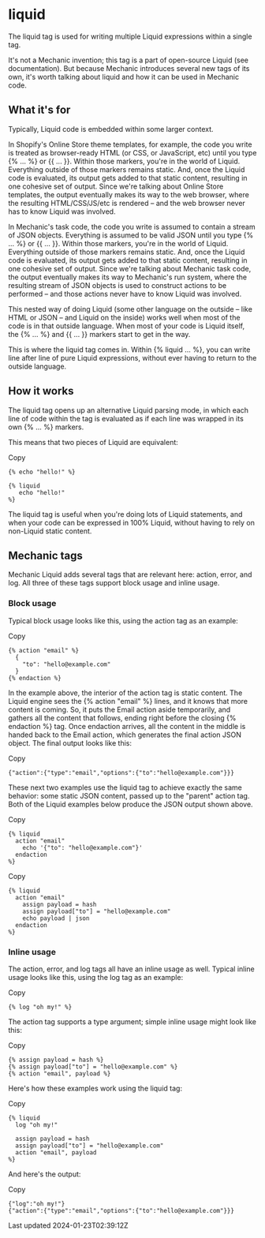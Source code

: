 # liquid

The liquid tag is used for writing multiple Liquid expressions within a single tag.

It's not a Mechanic invention; this tag is a part of open-source Liquid (see documentation). But because Mechanic introduces several new tags of its own, it's worth talking about liquid and how it can be used in Mechanic code.

## What it's for

Typically, Liquid code is embedded within some larger context.

In Shopify's Online Store theme templates, for example, the code you write is treated as browser-ready HTML (or CSS, or JavaScript, etc) until you type {% ... %} or {{ ... }}. Within those markers, you're in the world of Liquid. Everything outside of those markers remains static. And, once the Liquid code is evaluated, its output gets added to that static content, resulting in one cohesive set of output. Since we're talking about Online Store templates, the output eventually makes its way to the web browser, where the resulting HTML/CSS/JS/etc is rendered – and the web browser never has to know Liquid was involved.

In Mechanic's task code, the code you write is assumed to contain a stream of JSON objects. Everything is assumed to be valid JSON until you type {% ... %} or {{ ... }}. Within those markers, you're in the world of Liquid. Everything outside of those markers remains static. And, once the Liquid code is evaluated, its output gets added to that static content, resulting in one cohesive set of output. Since we're talking about Mechanic task code, the output eventually makes its way to Mechanic's run system, where the resulting stream of JSON objects is used to construct actions to be performed – and those actions never have to know Liquid was involved.

This nested way of doing Liquid (some other language on the outside – like HTML or JSON – and Liquid on the inside) works well when most of the code is in that outside language. When most of your code is Liquid itself, the {% ... %} and {{ ... }} markers start to get in the way.

This is where the liquid tag comes in. Within {% liquid ... %}, you can write line after line of pure Liquid expressions, without ever having to return to the outside language.

## How it works

The liquid tag opens up an alternative Liquid parsing mode, in which each line of code within the tag is evaluated as if each line was wrapped in its own {% ... %} markers.

This means that two pieces of Liquid are equivalent:

Copy

    {% echo "hello!" %}
    
    {% liquid
       echo "hello!"
    %}

The liquid tag is useful when you're doing lots of Liquid statements, and when your code can be expressed in 100% Liquid, without having to rely on non-Liquid static content.

## Mechanic tags

Mechanic Liquid adds several tags that are relevant here: action, error, and log. All three of these tags support block usage and inline usage.

### Block usage

Typical block usage looks like this, using the action tag as an example:

Copy

    {% action "email" %}
      {
        "to": "hello@example.com"
      }
    {% endaction %}

In the example above, the interior of the action tag is static content. The Liquid engine sees the {% action "email" %} lines, and it knows that more content is coming. So, it puts the Email action aside temporarily, and gathers all the content that follows, ending right before the closing {% endaction %} tag. Once endaction arrives, all the content in the middle is handed back to the Email action, which generates the final action JSON object. The final output looks like this:

Copy

    {"action":{"type":"email","options":{"to":"hello@example.com"}}}

These next two examples use the liquid tag to achieve exactly the same behavior: some static JSON content, passed up to the "parent" action tag. Both of the Liquid examples below produce the JSON output shown above.

Copy

    {% liquid
      action "email"
        echo '{"to": "hello@example.com"}'
      endaction
    %}

Copy

    {% liquid
      action "email"
        assign payload = hash
        assign payload["to"] = "hello@example.com"
        echo payload | json
      endaction
    %}

### Inline usage

The action, error, and log tags all have an inline usage as well. Typical inline usage looks like this, using the log tag as an example:

Copy

    {% log "oh my!" %}

The action tag supports a type argument; simple inline usage might look like this:

Copy

    {% assign payload = hash %}
    {% assign payload["to"] = "hello@example.com" %}
    {% action "email", payload %}

Here's how these examples work using the liquid tag:

Copy

    {% liquid
      log "oh my!"
    
      assign payload = hash
      assign payload["to"] = "hello@example.com"
      action "email", payload
    %}

And here's the output:

Copy

    {"log":"oh my!"}
    {"action":{"type":"email","options":{"to":"hello@example.com"}}}

Last updated 2024-01-23T02:39:12Z